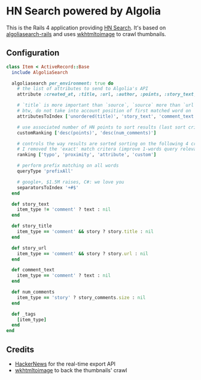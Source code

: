 HN Search powered by Algolia
==================

This is the Rails 4 application providing [HN Search](http://hn.algolia.com). It's based on [algoliasearch-rails](https://github.com/algolia/algoliasearch-rails) and uses [wkhtmltoimage](https://code.google.com/p/wkhtmltopdf/) to crawl thumbnails.

Configuration
--------------

```ruby
class Item < ActiveRecord::Base
  include AlgoliaSearch

  algoliasearch per_environment: true do
    # the list of attributes to send to Algolia's API
    attribute :created_at, :title, :url, :author, :points, :story_text, :comment_text, :author, :_tags, :num_comments, :story_id, :story_title, :story_url

    # `title` is more important than `source`, `source` more than `url`, `url` more than `author`
    # btw, do not take into account position of first matched word on `title` and `url` matches
    attributesToIndex ['unordered(title)', 'story_text', 'comment_text', 'unordered(url)', 'author']

    # use associated number of HN points to sort results (last sort criteria)
    customRanking ['desc(points)', 'desc(num_comments)']

    # controls the way results are sorted sorting on the following 4 criteria (one after another)
    # I removed the 'exact' match critera (improve 1-words query relevance, doesn't fit HNSearch needs)
    ranking ['typo', 'proximity', 'attribute', 'custom']

    # perform prefix matching on all words
    queryType 'prefixAll'

    # google+, $1.5M raises, C#: we love you
    separatorsToIndex '+#$'
  end

  def story_text
    item_type != 'comment' ? text : nil
  end

  def story_title
    item_type == 'comment' && story ? story.title : nil
  end

  def story_url
    item_type == 'comment' && story ? story.url : nil
  end

  def comment_text
    item_type == 'comment' ? text : nil
  end

  def num_comments
    item_type == 'story' ? story_comments.size : nil
  end

  def _tags
    [item_type]
  end
end
```

Credits
--------
    
* [HackerNews](https://news.ycombinator.com) for the real-time export API
* [wkhtmltoimage](https://code.google.com/p/wkhtmltopdf/) to back the thumbnails' crawl

